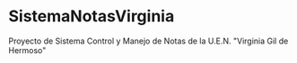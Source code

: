 # SistemaNotasVirginia
Proyecto de Sistema Control y Manejo de Notas de la U.E.N. "Virginia Gil de Hermoso"
